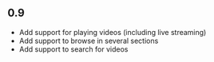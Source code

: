 ## 0.9
- Add support for playing videos (including live streaming)
- Add support to browse in several sections
- Add support to search for videos
